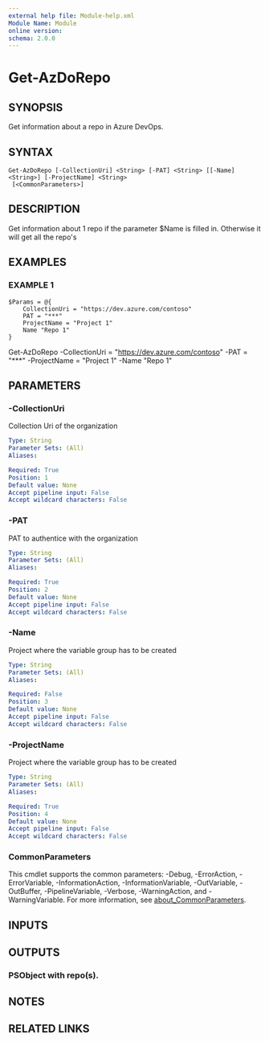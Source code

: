 ```yaml
---
external help file: Module-help.xml
Module Name: Module
online version:
schema: 2.0.0
---
```


# Get-AzDoRepo

## SYNOPSIS
Get information about a repo in Azure DevOps.

## SYNTAX

```
Get-AzDoRepo [-CollectionUri] <String> [-PAT] <String> [[-Name] <String>] [-ProjectName] <String>
 [<CommonParameters>]
```

## DESCRIPTION
Get information about 1 repo if the parameter $Name is filled in.
Otherwise it will get all the repo's

## EXAMPLES

### EXAMPLE 1
```
$Params = @{
    CollectionUri = "https://dev.azure.com/contoso"
    PAT = "***"
    ProjectName = "Project 1"
    Name "Repo 1"
}
```

Get-AzDoRepo -CollectionUri = "https://dev.azure.com/contoso" -PAT = "***" -ProjectName = "Project 1" -Name "Repo 1"

## PARAMETERS

### -CollectionUri
Collection Uri of the organization

```yaml
Type: String
Parameter Sets: (All)
Aliases:

Required: True
Position: 1
Default value: None
Accept pipeline input: False
Accept wildcard characters: False
```

### -PAT
PAT to authentice with the organization

```yaml
Type: String
Parameter Sets: (All)
Aliases:

Required: True
Position: 2
Default value: None
Accept pipeline input: False
Accept wildcard characters: False
```

### -Name
Project where the variable group has to be created

```yaml
Type: String
Parameter Sets: (All)
Aliases:

Required: False
Position: 3
Default value: None
Accept pipeline input: False
Accept wildcard characters: False
```

### -ProjectName
Project where the variable group has to be created

```yaml
Type: String
Parameter Sets: (All)
Aliases:

Required: True
Position: 4
Default value: None
Accept pipeline input: False
Accept wildcard characters: False
```

### CommonParameters
This cmdlet supports the common parameters: -Debug, -ErrorAction, -ErrorVariable, -InformationAction, -InformationVariable, -OutVariable, -OutBuffer, -PipelineVariable, -Verbose, -WarningAction, and -WarningVariable. For more information, see [about_CommonParameters](http://go.microsoft.com/fwlink/?LinkID=113216).

## INPUTS

## OUTPUTS

### PSObject with repo(s).
## NOTES

## RELATED LINKS
